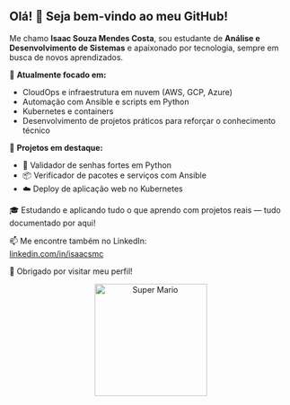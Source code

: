 ## Olá! 👋 Seja bem-vindo ao meu GitHub!

Me chamo **Isaac Souza Mendes Costa**, sou estudante de **Análise e Desenvolvimento de Sistemas** e apaixonado por tecnologia, sempre em busca de novos aprendizados.

📌 **Atualmente focado em:**
- CloudOps e infraestrutura em nuvem (AWS, GCP, Azure)
- Automação com Ansible e scripts em Python
- Kubernetes e containers
- Desenvolvimento de projetos práticos para reforçar o conhecimento técnico

📂 **Projetos em destaque:**
- 🔐 Validador de senhas fortes em Python
- 📦 Verificador de pacotes e serviços com Ansible
- ☁️ Deploy de aplicação web no Kubernetes

🎓 Estudando e aplicando tudo o que aprendo com projetos reais — tudo documentado por aqui!

📫 Me encontre também no LinkedIn:  
[linkedin.com/in/isaacsmc](https://www.linkedin.com/in/isaacsmc)

🚀 Obrigado por visitar meu perfil!

<p align="center">
  <img src="https://raw.githubusercontent.com/isaac-smc/isaac-smc/main/assets/mario-super-mario.gif" alt="Super Mario" width="200" />
</p>
